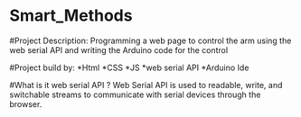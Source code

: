 # Smart_Methods

#Project Description:
Programming a web page to control the arm using the web serial API and writing the Arduino code for the control

#Project build by:
*Html
*CSS
*JS
*web serial API
*Arduino Ide

#What is it web serial API ?
Web Serial API is used to readable, write, and switchable streams to communicate with serial devices through the browser.


